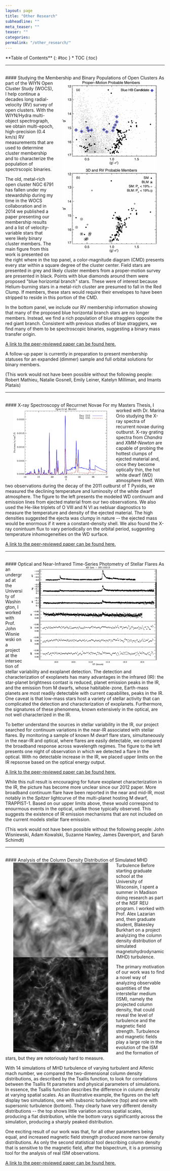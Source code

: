 ```yaml
---
layout: page
title: "Other Research"
subheadline: ""
meta_teaser: ""
teaser: ""
categories:
permalink: "/other_research/"
---
```

<!--more-->

<div class="row">
<div class="medium-4 medium-push-8 columns" markdown="1">
<div class="panel radius" markdown="1">
**Table of Contents**
{: #toc }
*  TOC
{:toc}
</div>
</div><!-- /.medium-4.columns -->

<hr>
<a name='wocs'> </a>
<br>
#### Studying the Membership and Binary Populations of Open Clusters
<img src="/local_files/NGC6791_CMD.jpg" width="300" ALIGN="right" HSPACE="25" />
As part of the WIYN Open Cluster Study (WOCS), I help continue a decades long radial-velocity (RV) survey of open clusters. With the WIYN/Hydra multi-object spectrograph, we obtain multi-epoch, high-precision (0.4 km/s) RV measurements that are used to determine cluster membership and to characterize the population of spectrscopic binaries. 

The old, metal-rich open cluster NGC 6791 has fallen under my stewardship during my time in the WOCS collaboration and in 2014 we published a paper presenting our membership results and a list of velocity-variable stars that were likely binary cluster members. The main figure from this work is presented on the right where in the top panel, a color-magnitude diagram (CMD) presents every star within a square degree of the cluster center. Field stars are presented in grey and likely cluster members from a proper-motion survey are presented in black. Points with blue diamonds around them were proposed "blue horizontal branch" stars. These were of interest because Helium-burning stars in a metal-rich cluster are presumed to fall in the Red Clump. If members, these stars would require their envelopes to have been stripped to reside in this portion of the CMD.

In the bottom panel, we include our RV membership information showing that many of the proposed blue horizontal branch stars are no longer members. Instead, we find a rich population of blue stragglers opposite the red giant branch. Consistent with previous studies of blue stragglers, we find many of them to be spectroscopic binaries, suggesting a binary mass transfer origin. 

<a href='http://adsabs.harvard.edu/abs/2014AJ....148...61T' target='blank'> A link to the peer-reviewed paper can be found here.</a>

A follow-up paper is currently in preparation to present membership statuses for an expanded (dimmer) sample and full orbital solutions for binary members. 

(This work would not have been possible without the following people: Robert Mathieu, Natalie Gosnell, Emily Leiner, Katelyn Milliman, and Imants Platais)

<hr>
<a name='xspec'> </a>
<br>
#### X-ray Spectroscopy of Recurrnet Novae
<img src="/local_files/TPyx.jpg" width="300" ALIGN="left" HSPACE="25" />
For my Masters Thesis, I worked with Dr. Marina Orio studying the X-ray spectra of recurrent novae during outburst. X-ray grating spectra from <i>Chandra</i> and <i>XMM-Newton</i> are capable of probing the hottest clumps of ejected material and, once they become optically thin, the hot white dwarf (WD) atmosphere itself. With two observations during the decay of the 2011 outburst of T Pyxidis, we measured the declining temperature and luminosity of the white dwarf atmosphere. The figure to the left presents the modeled WD continuum and emission lines from ejected material from our two observations. We also used the He-like triplets of O VIII and N VI as nebluar diagnostics to measure the temperature and density of the ejected material. The high densities suggested the ejecta was clumpy in nature -- the ejected mass would be enormous if it were a constant-density shell. We also found the X-ray conintuum flux to vary periodically on the orbital period, suggesting temperature inhomogeneities on the WD surface. 

<a href='http://adsabs.harvard.edu/abs/2013ApJ...779...22T' target='blank'> A link to the peer-reviewed paper can be found here.</a>

<hr>
<a name='flares'> </a>
<br>
#### Optical and Near-Infrared Time-Series Photometry of Stellar Flares
<img src="/local_files/flares.jpg" width="400" ALIGN="right" HSPACE="25" />
As an undergrad at the University of Washington, I worked with Prof. John Wisniewski on a project at the intersection of stellar variability and exoplanet detection. The detection and characterization of exoplanets has many advantages in the infrared (IR): the star-planet brightness contast is reduced, planet emission peaks in the IR, and the emission from M dwarfs, whose habitable-zone, Earth-mass planets are most readily detectable with current capabilites, peaks in the IR. One caveat is that low-mass stars host a variety of stellar activity that can complicated the detection and characterization of exoplanets. Furthermore, the signatures of these phenomena, known extensively in the optical, are not well characterized in the IR. 

To better understand the sources in stellar variability in the IR, our project searched for continuum variations in the near-IR associated with stellar flares. By monitoring a sample of known M dwarf flare stars, simultaneously in the near-IR and optical, where flares are easily detectable, we compared the broadband response across wavelength regimes. The figure to the left presents one night of observation in which we detected a flare in the optical. With no detectable increase in the IR, we placed upper limits on the IR repsonse based on the optical energy output. 

<a href='http://adsabs.harvard.edu/abs/2012AJ....143...12T' target='blank'> A link to the peer-reviewed paper can be found here.</a>

While this null result is encouraging for future exoplanet characterization in the IR, the picture has become more unclear since our 2012 paper. More broadband continuum flare have been reported in the near and mid-IR, most notably in the <i>Spitzer</i> lightcurve of the multi-planet hosting M dwarf, TRAPPIST-1. Based on our upper limits above, these would correspond to enourmous events in the optical, unlike those typically observed. This suggests the existence of IR emission mechanisms that are not included on the current models stellar flare emission. 

(This work would not have been possible without the following people: John Wisniewski, Adam Kowalski, Suzanne Hawley, James Davenport, and Sarah Schimdt)

<hr>
<a name='tsallis'> </a>
<br>
#### Analysis of the Column Density Distribution of Simulated MHD Turbulence
<img src="/local_files/CD_subsonic.jpg" width="300" ALIGN="left" HSPACE="25" />
<img src="/local_files/CD_supersonic.jpg" width="300" ALIGN="left" HSPACE="25" />
Before starting graduate school at the University of Wisconsin, I spent a summer in Madison doing research as part of the NSF REU program. I worked with Prof. Alex Lazarian and, then graduate student, Blakesley Burkhart on a project analyizing the column density distribution of simulated magnetohydrodynamic (MHD) turbulence. 

The primary motivation of our work was to find a novel way of analyzing observable quantities of the interstellar medium (ISM), namely the projected column density, that could reveal the level of turbulence and the magnetic field strength. Turbulence and magnetic fields play a large role in the evolution of the ISM and the formation of stars, but they are notoriously hard to measure. 

With 14 simulations of MHD turbulence of varying turbulent and Alfenic mach number, we compared the two-dimensional column density distributions, as described by the Tsallis function, to look for correlations between the Tsallis fit parameters and physical parameters of simulations. In essence, the Tsallis function describes the difference in column density at varying spatial scales. As an illustrative example, the figures on the left display two simulations, one with subsonic turbulence (top) and one with supersonic turbulence (bottom).  They clearly have very different density distributions -- the top shows little variation across spatial scales, producing a flat distribution, while the bottom varys significantly across the simulation, producing a sharply peaked distribution. 

One exciting result of our work was that, for all other parameters being equal, and increased magnetic field strength produced more narrow density distributions. As only the second statistical tool describing column density that is sensitive to the magnetic field, after the bispectrum, it is a promising tool for the analysis of real ISM observations. 

<a href='http://adsabs.harvard.edu/abs/2011ApJ...736...60T' target='blank'> A link to the peer-reviewed paper can be found here.</a>
